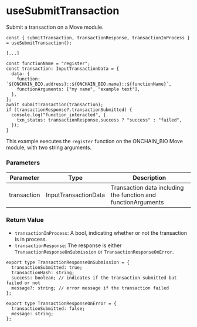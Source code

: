 
# useSubmitTransaction

Submit a transaction on a Move module.

```
const { submitTransaction, transactionResponse, transactionInProcess } = useSubmitTransaction();

[...]

const functionName = "register";
const transaction: InputTransactionData = {
  data: {
    function: `${ONCHAIN_BIO.address}::${ONCHAIN_BIO.name}::${functionName}`,
    functionArguments: ["my name", "example text"],
  },
};
await submitTransaction(transaction);
if (transactionResponse?.transactionSubmitted) {
  console.log("function_interacted", {
    txn_status: transactionResponse.success ? "success" : "failed",
  });
}

```

This example executes the `register` function on the ONCHAIN\_BIO Move module, with two string arguments.

### **Parameters**

| Parameter   | Type                 | Description                                                   |
| ----------- | -------------------- | ------------------------------------------------------------- |
| transaction | InputTransactionData | Transaction data including the function and functionArguments |

### **Return Value**

* `transactionInProcess`: A bool, indicating whether or not the transaction is in process.
* `transactionResponse`: The response is either `TransactionResponseOnSubmission` or `TransactionResponseOnError`.

```
export type TransactionResponseOnSubmission = {
  transactionSubmitted: true;
  transactionHash: string;
  success: boolean; // indicates if the transaction submitted but failed or not
  message?: string; // error message if the transaction failed
};

export type TransactionResponseOnError = {
  transactionSubmitted: false;
  message: string;
};
```
